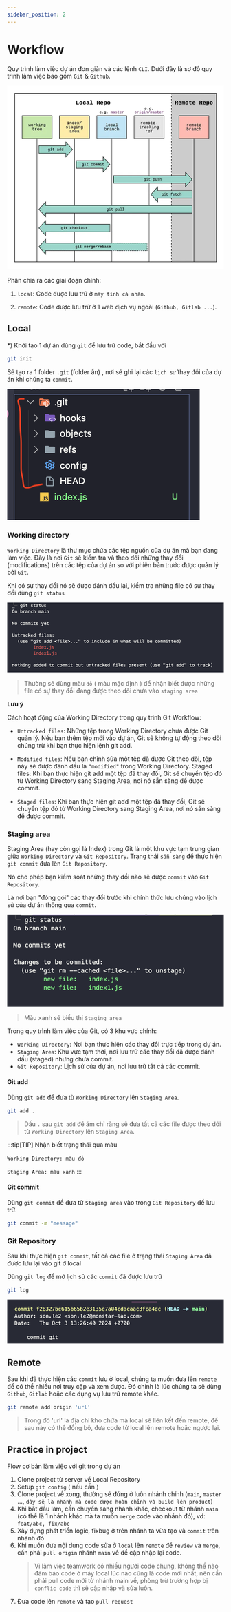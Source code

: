 ```yaml
---
sidebar_position: 2
---
```


# Workflow

Quy trình làm việc dự án đơn giản và các lệnh `CLI`. Dưới đây là sơ đồ quy trình làm việc bao gồm `Git` & `Github`.

![git1](../images/git1.webp)

Phân chia ra các giai đoạn chính:

1. `local`: Code được lưu trữ ở `máy tính cá nhân`.

2. `remote`: Code được lưu trữ ở 1 web dịch vụ ngoài (`Github, Gitlab ...`).

## Local

\*) Khởi tạo 1 dự án dùng `git` để lưu trữ code, bắt đầu với

```bash
git init
```

Sẽ tạo ra 1 folder `.git` (folder ẩn) , nơi sẽ ghi lại các `lịch sử` thay đổi của dự án khi chúng ta `commit`.

![git2](../images/git2.png)

### Working directory

`Working Directory` là thư mục chứa các tệp nguồn của dự án mà bạn đang làm việc. Đây là nơi `Git` sẽ kiểm tra và theo dõi những thay đổi (modifications) trên các tệp của dự án so với phiên bản trước được quản lý bởi `Git`.

Khi có sự thay đổi nó sẽ được đánh dấu lại, kiểm tra những file có sự thay đổi dùng `git status`

![git3](../images/git3.png)

> Thường sẽ dùng màu `đỏ` ( màu mặc định ) để nhận biết được những file có sự thay đổi đang được theo dõi chưa vào `staging area`

**Lưu ý**

Cách hoạt động của Working Directory trong quy trình Git Workflow:

- `Untracked files`: Những tệp trong Working Directory chưa được Git quản lý. Nếu bạn thêm tệp mới vào dự án, Git sẽ không tự động theo dõi chúng trừ khi bạn thực hiện lệnh git add.

- `Modified files`: Nếu bạn chỉnh sửa một tệp đã được Git theo dõi, tệp này sẽ được đánh dấu là `"modified"` trong Working Directory.
  Staged files: Khi bạn thực hiện git add một tệp đã thay đổi, Git sẽ chuyển tệp đó từ Working Directory sang Staging Area, nơi nó sẵn sàng để được commit.

- `Staged files`: Khi bạn thực hiện git add một tệp đã thay đổi, Git sẽ chuyển tệp đó từ Working Directory sang Staging Area, nơi nó sẵn sàng để được commit.

### Staging area

Staging Area (hay còn gọi là Index) trong Git là một khu vực tạm trung gian giữa `Working Directory` và `Git Repository`. Trạng thái `sẵn sàng` để thực hiện `git commit` đưa lên `Git Repository`.

Nó cho phép bạn kiểm soát những thay đổi nào sẽ được `commit` vào `Git Repository`.

Là nơi bạn "đóng gói" các thay đổi trước khi chính thức lưu chúng vào lịch sử của dự án thông qua `commit`.

![git4](../images/git4.png)

> Màu xanh sẽ biểu thị `Staging area`

Trong quy trình làm việc của Git, có 3 khu vực chính:

- `Working Directory`: Nơi bạn thực hiện các thay đổi trực tiếp trong dự án.
- `Staging Area`: Khu vực tạm thời, nơi lưu trữ các thay đổi đã được đánh dấu (staged) nhưng chưa commit.
- `Git Repository`: Lịch sử của dự án, nơi lưu trữ tất cả các commit.

#### Git add

Dùng `git add` để đưa từ `Working Directory` lên `Staging Area`.

```bash
git add .
```

> Dấu `.` sau `git add` để ám chỉ rằng sẽ đưa tất cả các file được theo dõi từ `Working Directory` lên `Staging Area`.

:::tip[TIP]
Nhận biết trạng thái qua màu

`Working Directory: màu đỏ`

`Staging Area: màu xanh`
:::

#### Git commit

Dùng `git commit` để đưa từ `Staging area` vào trong `Git Repository` để lưu trữ.

```bash
git commit -m "message"
```

### Git Repository

Sau khi thực hiện `git commit`, tất cả các file ở trạng thái `Staging Area` đã được lưu lại vào git ở local

Dùng `git log` để mở lịch sử các `commit` đã được lưu trữ

```bash
git log
```

![git5](../images/git5.png)

## Remote

Sau khi đã thực hiện các `commit` lưu ở local, chúng ta muốn đưa lên `remote` để có thể nhiều nơi truy cập và xem được. Đó chính là lúc chúng ta sẽ dùng `Github`, `Gitlab` hoặc các dụng vụ lưu trữ remote khác.

```bash
git remote add origin 'url'
```

> Trong đó 'url' là địa chỉ kho chứa mà local sẽ liên kết đến remote, để sau này có thể đồng bộ, đưa code tử local lên remote hoặc ngược lại.

## Practice in project

Flow cơ bản làm việc với git trong dự án

1. Clone project từ server về Local Repository
2. Setup `git config` ( nếu cần )
3. Clone project về xong, thường sẽ đứng ở luôn nhánh chính (`main`, `master` ..., `đây sẽ là nhánh mà code được hoàn chỉnh và build lên product`)
4. Khi bắt đầu làm, cần chuyển sang nhánh khác, checkout từ nhánh `main` (có thể là 1 nhánh khác mà ta muốn `merge` code vào nhánh đó), vd: `feat/abc, fix/abc`
5. Xây dựng phát triển logic, fixbug ở trên nhánh ta vừa tạo và `commit` trên nhánh đó
6. Khi muốn đưa nội dung code sửa ở `local` lên `remote` để `review` và `merge`, cần phải `pull origin` nhánh `main` về để cập nhập lại code.
   > Vì làm việc teamwork có nhiều người code chung, không thể nào đảm bảo code ở máy local lúc nào cũng là code mới nhất, nên cần phải pull code mới từ nhánh main về, phòng trừ trường hợp bị `conflic code` thì sẽ cập nhập và sửa luôn.
7. Đưa code lên `remote` và tạo `pull request`
